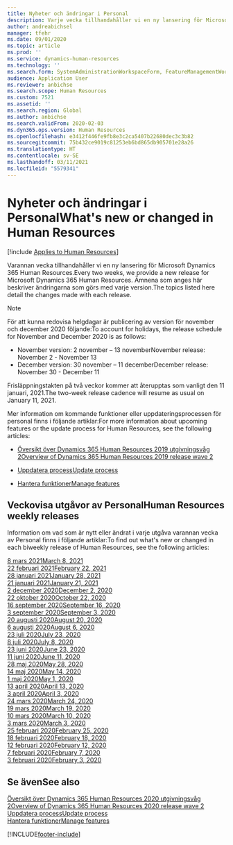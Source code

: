```yaml
---
title: Nyheter och ändringar i Personal
description: Varje vecka tillhandahåller vi en ny lansering för Microsoft Dynamics 365 Human Resources. Ämnena som anges här beskriver ändringarna som görs varje vecka.
author: andreabichsel
manager: tfehr
ms.date: 09/01/2020
ms.topic: article
ms.prod: ''
ms.service: dynamics-human-resources
ms.technology: ''
ms.search.form: SystemAdministrationWorkspaceForm, FeatureManagementWorkspace
audience: Application User
ms.reviewer: anbichse
ms.search.scope: Human Resources
ms.custom: 7521
ms.assetid: ''
ms.search.region: Global
ms.author: anbichse
ms.search.validFrom: 2020-02-03
ms.dyn365.ops.version: Human Resources
ms.openlocfilehash: e3412f446fe9fb8e3c2ca5407b22680dec3c3b82
ms.sourcegitcommit: 75b432ce9019c81253eb6bd865db905701e28a26
ms.translationtype: HT
ms.contentlocale: sv-SE
ms.lasthandoff: 03/11/2021
ms.locfileid: "5579341"
---
```

# <a name="whats-new-or-changed-in-human-resources"></a><span data-ttu-id="0fff9-104">Nyheter och ändringar i Personal</span><span class="sxs-lookup"><span data-stu-id="0fff9-104">What's new or changed in Human Resources</span></span>

[!include [Applies to Human Resources](../includes/applies-to-hr.md)]

<span data-ttu-id="0fff9-105">Varannan vecka tillhandahåller vi en ny lansering för Microsoft Dynamics 365 Human Resources.</span><span class="sxs-lookup"><span data-stu-id="0fff9-105">Every two weeks, we provide a new release for Microsoft Dynamics 365 Human Resources.</span></span> <span data-ttu-id="0fff9-106">Ämnena som anges här beskriver ändringarna som görs med varje version.</span><span class="sxs-lookup"><span data-stu-id="0fff9-106">The topics listed here detail the changes made with each release.</span></span>

>[!NOTE]
><span data-ttu-id="0fff9-107">För att kunna redovisa helgdagar är publicering av version för november och december 2020 följande:</span><span class="sxs-lookup"><span data-stu-id="0fff9-107">To account for holidays, the release schedule for November and December 2020 is as follows:</span></span>
>
>- <span data-ttu-id="0fff9-108">November version: 2 november – 13 november</span><span class="sxs-lookup"><span data-stu-id="0fff9-108">November release: November 2 - November 13</span></span>
>- <span data-ttu-id="0fff9-109">December version: 30 november – 11 december</span><span class="sxs-lookup"><span data-stu-id="0fff9-109">December release: November 30 - December 11</span></span>
> 
><span data-ttu-id="0fff9-110">Frisläppningstakten på två veckor kommer att återupptas som vanligt den 11 januari, 2021.</span><span class="sxs-lookup"><span data-stu-id="0fff9-110">The two-week release cadence will resume as usual on January 11, 2021.</span></span>

<span data-ttu-id="0fff9-111">Mer information om kommande funktioner eller uppdateringsprocessen för personal finns i följande artiklar:</span><span class="sxs-lookup"><span data-stu-id="0fff9-111">For more information about upcoming features or the update process for Human Resources, see the following articles:</span></span> 

- [<span data-ttu-id="0fff9-112">Översikt över Dynamics 365 Human Resources 2019 utgivningsvåg 2</span><span class="sxs-lookup"><span data-stu-id="0fff9-112">Overview of Dynamics 365 Human Resources 2019 release wave 2</span></span>](https://docs.microsoft.com/dynamics365-release-plan/2019wave2/dynamics365-human-resources/)

- [<span data-ttu-id="0fff9-113">Uppdatera process</span><span class="sxs-lookup"><span data-stu-id="0fff9-113">Update process</span></span>](hr-admin-setup-update-process.md)

- [<span data-ttu-id="0fff9-114">Hantera funktioner</span><span class="sxs-lookup"><span data-stu-id="0fff9-114">Manage features</span></span>](hr-admin-manage-features.md)

## <a name="human-resources-weekly-releases"></a><span data-ttu-id="0fff9-115">Veckovisa utgåvor av Personal</span><span class="sxs-lookup"><span data-stu-id="0fff9-115">Human Resources weekly releases</span></span>

<span data-ttu-id="0fff9-116">Information om vad som är nytt eller ändrat i varje utgåva varannan vecka av Personal finns i följande artiklar:</span><span class="sxs-lookup"><span data-stu-id="0fff9-116">To find out what's new or changed in each biweekly release of Human Resources, see the following articles:</span></span>

[<span data-ttu-id="0fff9-117">8 mars 2021</span><span class="sxs-lookup"><span data-stu-id="0fff9-117">March 8, 2021</span></span>](hr-whats-new-2021-03-08.md)</br>
[<span data-ttu-id="0fff9-118">22 februari 2021</span><span class="sxs-lookup"><span data-stu-id="0fff9-118">February 22, 2021</span></span>](hr-whats-new-2021-02-22.md)</br>
[<span data-ttu-id="0fff9-119">28 januari 2021</span><span class="sxs-lookup"><span data-stu-id="0fff9-119">January 28, 2021</span></span>](hr-whats-new-2021-01-28.md)</br>
[<span data-ttu-id="0fff9-120">21 januari 2021</span><span class="sxs-lookup"><span data-stu-id="0fff9-120">January 21, 2021</span></span>](hr-whats-new-2021-01-21.md)</br>
[<span data-ttu-id="0fff9-121">2 december 2020</span><span class="sxs-lookup"><span data-stu-id="0fff9-121">December 2, 2020</span></span>](hr-whats-new-2020-12-02.md)</br>
[<span data-ttu-id="0fff9-122">22 oktober 2020</span><span class="sxs-lookup"><span data-stu-id="0fff9-122">October 22, 2020</span></span>](hr-whats-new-2020-10-22.md)</br>
[<span data-ttu-id="0fff9-123">16 september 2020</span><span class="sxs-lookup"><span data-stu-id="0fff9-123">September 16, 2020</span></span>](hr-whats-new-2020-09-16.md)</br>
[<span data-ttu-id="0fff9-124">3 september 2020</span><span class="sxs-lookup"><span data-stu-id="0fff9-124">September 3, 2020</span></span>](hr-whats-new-2020-09-03.md)</br>
[<span data-ttu-id="0fff9-125">20 augusti 2020</span><span class="sxs-lookup"><span data-stu-id="0fff9-125">August 20, 2020</span></span>](hr-whats-new-2020-08-20.md)</br>
[<span data-ttu-id="0fff9-126">6 augusti 2020</span><span class="sxs-lookup"><span data-stu-id="0fff9-126">August 6, 2020</span></span>](hr-whats-new-2020-08-06.md)</br>
[<span data-ttu-id="0fff9-127">23 juli 2020</span><span class="sxs-lookup"><span data-stu-id="0fff9-127">July 23, 2020</span></span>](hr-whats-new-2020-07-23.md)</br>
[<span data-ttu-id="0fff9-128">8 juli 2020</span><span class="sxs-lookup"><span data-stu-id="0fff9-128">July 8, 2020</span></span>](hr-whats-new-2020-07-08.md)</br>
[<span data-ttu-id="0fff9-129">23 juni 2020</span><span class="sxs-lookup"><span data-stu-id="0fff9-129">June 23, 2020</span></span>](hr-whats-new-2020-06-23.md)</br>
[<span data-ttu-id="0fff9-130">11 juni 2020</span><span class="sxs-lookup"><span data-stu-id="0fff9-130">June 11, 2020</span></span>](hr-whats-new-2020-06-11.md)</br>
[<span data-ttu-id="0fff9-131">28 maj 2020</span><span class="sxs-lookup"><span data-stu-id="0fff9-131">May 28, 2020</span></span>](hr-whats-new-2020-05-28.md)</br>
[<span data-ttu-id="0fff9-132">14 maj 2020</span><span class="sxs-lookup"><span data-stu-id="0fff9-132">May 14, 2020</span></span>](hr-whats-new-2020-05-14.md)</br>
[<span data-ttu-id="0fff9-133">1 maj 2020</span><span class="sxs-lookup"><span data-stu-id="0fff9-133">May 1, 2020</span></span>](hr-whats-new-2020-05-01.md)</br>
[<span data-ttu-id="0fff9-134">13 april 2020</span><span class="sxs-lookup"><span data-stu-id="0fff9-134">April 13, 2020</span></span>](hr-whats-new-2020-04-13.md)</br>
[<span data-ttu-id="0fff9-135">3 april 2020</span><span class="sxs-lookup"><span data-stu-id="0fff9-135">April 3, 2020</span></span>](hr-whats-new-2020-04-03.md)</br>
[<span data-ttu-id="0fff9-136">24 mars 2020</span><span class="sxs-lookup"><span data-stu-id="0fff9-136">March 24, 2020</span></span>](hr-whats-new-2020-03-24.md)</br>
[<span data-ttu-id="0fff9-137">19 mars 2020</span><span class="sxs-lookup"><span data-stu-id="0fff9-137">March 19, 2020</span></span>](hr-whats-new-2020-03-19.md)</br>
[<span data-ttu-id="0fff9-138">10 mars 2020</span><span class="sxs-lookup"><span data-stu-id="0fff9-138">March 10, 2020</span></span>](hr-whats-new-2020-03-10.md)</br>
[<span data-ttu-id="0fff9-139">3 mars 2020</span><span class="sxs-lookup"><span data-stu-id="0fff9-139">March 3, 2020</span></span>](hr-whats-new-2020-03-03.md)</br>
[<span data-ttu-id="0fff9-140">25 februari 2020</span><span class="sxs-lookup"><span data-stu-id="0fff9-140">February 25, 2020</span></span>](hr-whats-new-2020-02-25.md)</br>
[<span data-ttu-id="0fff9-141">18 februari 2020</span><span class="sxs-lookup"><span data-stu-id="0fff9-141">February 18, 2020</span></span>](hr-whats-new-2020-02-18.md)</br>
[<span data-ttu-id="0fff9-142">12 februari 2020</span><span class="sxs-lookup"><span data-stu-id="0fff9-142">February 12, 2020</span></span>](hr-whats-new-2020-02-12.md)</br>
[<span data-ttu-id="0fff9-143">7 februari 2020</span><span class="sxs-lookup"><span data-stu-id="0fff9-143">February 7, 2020</span></span>](hr-whats-new-2020-02-07.md)</br>
[<span data-ttu-id="0fff9-144">3 februari 2020</span><span class="sxs-lookup"><span data-stu-id="0fff9-144">February 3, 2020</span></span>](hr-whats-new-2020-02-03.md)

## <a name="see-also"></a><span data-ttu-id="0fff9-145">Se även</span><span class="sxs-lookup"><span data-stu-id="0fff9-145">See also</span></span>

[<span data-ttu-id="0fff9-146">Översikt över Dynamics 365 Human Resources 2020 utgivningsvåg 2</span><span class="sxs-lookup"><span data-stu-id="0fff9-146">Overview of Dynamics 365 Human Resources 2020 release wave 2</span></span>](https://docs.microsoft.com/dynamics365-release-plan/2020wave2/human-resources/dynamics365-human-resources/)</br>
[<span data-ttu-id="0fff9-147">Uppdatera process</span><span class="sxs-lookup"><span data-stu-id="0fff9-147">Update process</span></span>](hr-admin-setup-update-process.md)</br>
[<span data-ttu-id="0fff9-148">Hantera funktioner</span><span class="sxs-lookup"><span data-stu-id="0fff9-148">Manage features</span></span>](hr-admin-manage-features.md)


[!INCLUDE[footer-include](../includes/footer-banner.md)]
